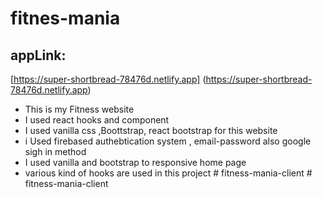 # fitnes-mania
## appLink: 
[https://super-shortbread-78476d.netlify.app] (https://super-shortbread-78476d.netlify.app)

* This is my Fitness website
* I used react hooks and component
* I used vanilla css ,Boottstrap, react bootstrap for this website 
* i Used firebased authebtication system , email-password also google sigh in method
* I used vanilla and bootstrap to responsive home page 
* various kind of hooks are used in this project #   f i t n e s s - m a n i a - c l i e n t  
 #   f i t n e s s - m a n i a - c l i e n t  
 